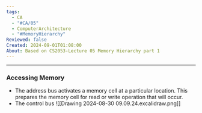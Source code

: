 ```yaml
---
tags:
  - CA
  - "#CA/05"
  - ComputerArchitecture
  - "#MemoryHierarchy"
Reviewed: false
Created: 2024-09-01T01:08:00
About: Based on CS2053-Lecture 05 Memory Hierarchy part 1
---
```

---
### Accessing Memory
- The address bus activates a memory cell at a particular location. This prepares the memory cell for read or write operation that will occur.
- The control bus 
![[Drawing 2024-08-30 09.09.24.excalidraw.png]]
